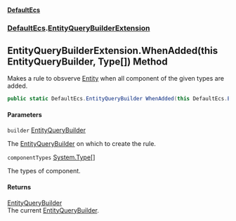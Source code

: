 #### [DefaultEcs](DefaultEcs.md 'DefaultEcs')
### [DefaultEcs](DefaultEcs.md#DefaultEcs 'DefaultEcs').[EntityQueryBuilderExtension](EntityQueryBuilderExtension.md 'DefaultEcs.EntityQueryBuilderExtension')

## EntityQueryBuilderExtension.WhenAdded(this EntityQueryBuilder, Type[]) Method

Makes a rule to obsverve [Entity](Entity.md 'DefaultEcs.Entity') when all component of the given types are added.

```csharp
public static DefaultEcs.EntityQueryBuilder WhenAdded(this DefaultEcs.EntityQueryBuilder builder, params System.Type[] componentTypes);
```
#### Parameters

<a name='DefaultEcs.EntityQueryBuilderExtension.WhenAdded(thisDefaultEcs.EntityQueryBuilder,System.Type[]).builder'></a>

`builder` [EntityQueryBuilder](EntityQueryBuilder.md 'DefaultEcs.EntityQueryBuilder')

The [EntityQueryBuilder](EntityQueryBuilder.md 'DefaultEcs.EntityQueryBuilder') on which to create the rule.

<a name='DefaultEcs.EntityQueryBuilderExtension.WhenAdded(thisDefaultEcs.EntityQueryBuilder,System.Type[]).componentTypes'></a>

`componentTypes` [System.Type](https://docs.microsoft.com/en-us/dotnet/api/System.Type 'System.Type')[[]](https://docs.microsoft.com/en-us/dotnet/api/System.Array 'System.Array')

The types of component.

#### Returns
[EntityQueryBuilder](EntityQueryBuilder.md 'DefaultEcs.EntityQueryBuilder')  
The current [EntityQueryBuilder](EntityQueryBuilder.md 'DefaultEcs.EntityQueryBuilder').
